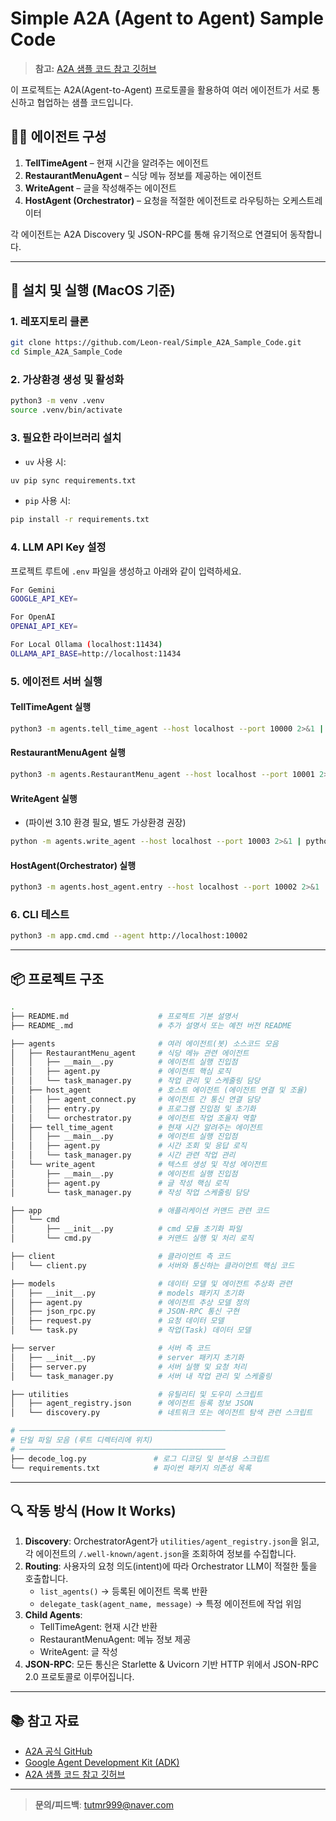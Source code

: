 # Simple A2A (Agent to Agent) Sample Code

> **참고:** [A2A 샘플 코드 참고 깃허브](https://github.com/theailanguage/a2a_samples)

이 프로젝트는 A2A(Agent-to-Agent) 프로토콜을 활용하여 여러 에이전트가 서로 통신하고 협업하는 샘플 코드입니다.

## 🧑‍💻 에이전트 구성

1. **TellTimeAgent** – 현재 시간을 알려주는 에이전트
2. **RestaurantMenuAgent** – 식당 메뉴 정보를 제공하는 에이전트
3. **WriteAgent** – 글을 작성해주는 에이전트
4. **HostAgent (Orchestrator)** – 요청을 적절한 에이전트로 라우팅하는 오케스트레이터

각 에이전트는 A2A Discovery 및 JSON-RPC를 통해 유기적으로 연결되어 동작합니다.

---

## 🚀 설치 및 실행 (MacOS 기준)

### 1. 레포지토리 클론
```bash
git clone https://github.com/Leon-real/Simple_A2A_Sample_Code.git
cd Simple_A2A_Sample_Code
```
### 2. 가상환경 생성 및 활성화
```bash
python3 -m venv .venv
source .venv/bin/activate
```

### 3. 필요한 라이브러리 설치
- `uv` 사용 시:
```bash
uv pip sync requirements.txt
```
- `pip` 사용 시:
```bash
pip install -r requirements.txt
```
### 4. LLM API Key 설정
프로젝트 루트에 `.env` 파일을 생성하고 아래와 같이 입력하세요.
```bash
For Gemini
GOOGLE_API_KEY=

For OpenAI
OPENAI_API_KEY=

For Local Ollama (localhost:11434)
OLLAMA_API_BASE=http://localhost:11434
```

### 5. 에이전트 서버 실행

#### TellTimeAgent 실행
```bash
python3 -m agents.tell_time_agent --host localhost --port 10000 2>&1 | python3 decode_log.py
```
#### RestaurantMenuAgent 실행
```bash
python3 -m agents.RestaurantMenu_agent --host localhost --port 10001 2>&1 | python3 decode_log.py
```
#### WriteAgent 실행  
- (파이썬 3.10 환경 필요, 별도 가상환경 권장)
```bash
python -m agents.write_agent --host localhost --port 10003 2>&1 | python3 decode_log.py
```
#### HostAgent(Orchestrator) 실행
```bash
python3 -m agents.host_agent.entry --host localhost --port 10002 2>&1 | python3 decode_log.py
```
### 6. CLI 테스트
```bash
python3 -m app.cmd.cmd --agent http://localhost:10002
```
---
## 📦 프로젝트 구조
```bash
.
├── README.md                    # 프로젝트 기본 설명서
├── README_.md                   # 추가 설명서 또는 예전 버전 README

├── agents                       # 여러 에이전트(봇) 소스코드 모음
│   ├── RestaurantMenu_agent     # 식당 메뉴 관련 에이전트
│   │   ├── __main__.py          # 에이전트 실행 진입점
│   │   ├── agent.py             # 에이전트 핵심 로직
│   │   └── task_manager.py      # 작업 관리 및 스케줄링 담당
│   ├── host_agent               # 호스트 에이전트 (에이전트 연결 및 조율)
│   │   ├── agent_connect.py     # 에이전트 간 통신 연결 담당
│   │   ├── entry.py             # 프로그램 진입점 및 초기화
│   │   └── orchestrator.py      # 에이전트 작업 조율자 역할
│   ├── tell_time_agent          # 현재 시간 알려주는 에이전트
│   │   ├── __main__.py          # 에이전트 실행 진입점
│   │   ├── agent.py             # 시간 조회 및 응답 로직
│   │   └── task_manager.py      # 시간 관련 작업 관리
│   └── write_agent              # 텍스트 생성 및 작성 에이전트
│       ├── __main__.py          # 에이전트 실행 진입점
│       ├── agent.py             # 글 작성 핵심 로직
│       └── task_manager.py      # 작성 작업 스케줄링 담당

├── app                          # 애플리케이션 커맨드 관련 코드
│   └── cmd
│       ├── __init__.py          # cmd 모듈 초기화 파일
│       └── cmd.py               # 커맨드 실행 및 처리 로직

├── client                       # 클라이언트 측 코드
│   └── client.py                # 서버와 통신하는 클라이언트 핵심 코드

├── models                       # 데이터 모델 및 에이전트 추상화 관련
│   ├── __init__.py              # models 패키지 초기화
│   ├── agent.py                 # 에이전트 추상 모델 정의
│   ├── json_rpc.py              # JSON-RPC 통신 구현
│   ├── request.py               # 요청 데이터 모델
│   └── task.py                  # 작업(Task) 데이터 모델

├── server                       # 서버 측 코드
│   ├── __init__.py              # server 패키지 초기화
│   ├── server.py                # 서버 실행 및 요청 처리
│   └── task_manager.py          # 서버 내 작업 관리 및 스케줄링

├── utilities                    # 유틸리티 및 도우미 스크립트
│   ├── agent_registry.json      # 에이전트 등록 정보 JSON
│   └── discovery.py             # 네트워크 또는 에이전트 탐색 관련 스크립트

# ──────────────────────────────────────────────
# 단일 파일 모음 (루트 디렉터리에 위치)
# ──────────────────────────────────────────────
├── decode_log.py               # 로그 디코딩 및 분석용 스크립트
└── requirements.txt            # 파이썬 패키지 의존성 목록

```


---

## 🔍 작동 방식 (How It Works)

1. **Discovery**: OrchestratorAgent가 `utilities/agent_registry.json`을 읽고, 각 에이전트의 `/​.well-known/agent.json`을 조회하여 정보를 수집합니다.
2. **Routing**: 사용자의 요청 의도(intent)에 따라 Orchestrator LLM이 적절한 툴을 호출합니다.
    - `list_agents()` → 등록된 에이전트 목록 반환
    - `delegate_task(agent_name, message)` → 특정 에이전트에 작업 위임
3. **Child Agents**:
    - TellTimeAgent: 현재 시간 반환
    - RestaurantMenuAgent: 메뉴 정보 제공
    - WriteAgent: 글 작성
4. **JSON-RPC**: 모든 통신은 Starlette & Uvicorn 기반 HTTP 위에서 JSON-RPC 2.0 프로토콜로 이루어집니다.

---

## 📚 참고 자료

- [A2A 공식 GitHub](https://github.com/google/A2A)
- [Google Agent Development Kit (ADK)](https://github.com/google/agent-development-kit)
- [A2A 샘플 코드 참고 깃허브](https://github.com/theailanguage/a2a_samples)
---

> **문의/피드백**: tutmr999@naver.com